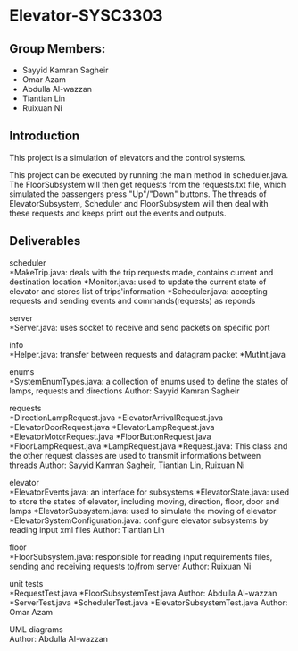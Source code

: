 # Elevator-SYSC3303
## Group Members:
- Sayyid Kamran Sagheir 
- Omar Azam 
- Abdulla Al-wazzan 
- Tiantian Lin 
- Ruixuan Ni 

## Introduction
This project is a simulation of elevators and the control systems.

This project can be executed by running the main method in scheduler.java. The FloorSubsystem will then get requests from 
the requests.txt file, which simulated the passengers press "Up"/"Down" buttons. The threads of ElevatorSubsystem, Scheduler
and FloorSubsystem will then deal with these requests and keeps print out the events and outputs.

## Deliverables

scheduler  
*MakeTrip.java: deals with the trip requests made, contains current and destination location
*Monitor.java: used to update the current state of elevator and stores list of trips'information
*Scheduler.java: accepting requests and sending events and commands(requests) as reponds

server    
*Server.java: uses socket to receive and send packets on specific port

info    
*Helper.java: transfer between requests and datagram packet
*MutInt.java

enums  
*SystemEnumTypes.java: a collection of enums used to define the states of lamps, requests and directions
Author: Sayyid Kamran Sagheir   

requests  
*DirectionLampRequest.java
*ElevatorArrivalRequest.java
*ElevatorDoorRequest.java
*ElevatorLampRequest.java
*ElevatorMotorRequest.java
*FloorButtonRequest.java
*FloorLampRequest.java
*LampRequest.java
*Request.java: This class and the other request classes are used to transmit informations between threads
Author: Sayyid Kamran Sagheir, Tiantian Lin, Ruixuan Ni

elevator  
*ElevatorEvents.java: an interface for subsystems
*ElevatorState.java: used to store the states of elevator, including moving, direction, floor, door and lamps
*ElevatorSubsystem.java: used to simulate the moving of elevator
*ElevatorSystemConfiguration.java: configure elevator subsystems by reading input xml files
Author: Tiantian Lin

floor   
*FloorSubsystem.java: responsible for reading input requirements files, sending and receiving requests to/from server
Author: Ruixuan Ni

unit tests  
*RequestTest.java
*FloorSubsystemTest.java
Author: Abdulla Al-wazzan
*ServerTest.java
*SchedulerTest.java
*ElevatorSubsystemTest.java
Author: Omar Azam 

UML diagrams  
Author: Abdulla Al-wazzan 

